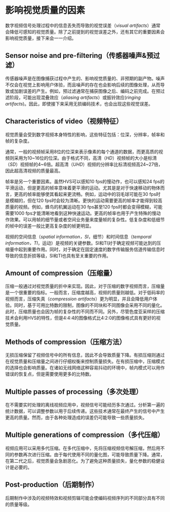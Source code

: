 # 影响视觉质量的因素
数字视频信号处理过程中的信息丢失而导致的视觉误差（*visual artifacts*）通常会降低可感知的视觉质量。除了之前提到的视觉误差之外，还有其它的重要因素会影响视觉质量，接下来会一一介绍。

## Sensor noise and pre-filtering（传感器噪声&预过滤）
传感器噪声是在图像捕获过程中产生的、影响视觉质量的、非预期的副产物。噪声不仅会在视觉上影响用户体验，而且噪声的存在也会影响后续的图像处理，从而导致或加剧误差的产生。例如，预过滤通常在捕获图像之后、编码之前完成。在预过滤阶段，可能出现混叠效应（*aliasing artifacts*）或振铃效应(*ringing artifacts*)。因此，即使接下来采用无损编码技术，也会出现这些视觉误差。

## Characteristics of video（视频特征）
视觉质量会受到数字视频本身特性的影响，这些特征包括：位深，分辨率，帧率和帧的复杂度。

通常，一般的视频帧采用8位的位深来表示像素的每个通道的数据，而更高质的视频则采用为10~16位的位深。由于格式不同，高清（*HD*）视频帧的大小是标清（*SD*）视频帧的4~6倍。超高清（*UHD*）视频的分辨率比标清视频高24~27倍，因此超高清视频的质量最高。

帧率是另一个重要因素。虽然HVS可以感知10 fps的慢动作，也可以感知24 fps的平滑运动，但是更高的帧率意味着更平滑的运动。尤其是是对于快速移动的物体而言，更高的帧率能够使其看起来更流畅。例如，运动中的羽毛球可能在30 fps时是模糊的，但在120 fps时会较为清晰。更快的运动需要更高的帧率才能得到较高质量的视频。例如，蜂鸟的机翼运动在30 fps甚至120 fps时都会变得模糊，可能需要1000 fps才能清晰地看到这种快速运动。更高的帧率也用于产生特殊的慢动作效果。可以用帧的细节量或者空间业务量来度量帧的复杂性。低复杂度和低细节的帧中的误差一般比更高复杂度的帧更明显。

视频的空间信息（*spatial information，SI*，细节）和时间信息（*temporal information，TI*，运动）是视频的关键参数。SI和TI对于确定视频可能达到的压缩量中起到重要作用。同时，对于确定在固定速度的数字传输服务信道传输信息时导致的信息折损等级，SI和TI也具有至关重要的作用。

## Amount of compression（压缩量）
压缩一般通过对视觉质量的折中来实现。因此，对于压缩的数字视频而言，压缩量是一个很重要的指标。一般而言，压缩度越高，视频的质量则越低。对于低码率的视频而言，压缩失真（*compression artifacts*）更为明显，并且会降低用户体验。同时，基于可用比特数的限制，图像的不同块和不同图像会采用不同的量化。此时，压缩质量也会因为帧的复杂性的不同而不同。另外，尽管色度亚采样的压缩技术会利用HVS的特性，但是4:4:4的图像格式比4:2:0的图像格式具有更好的视觉质量。

## Methods of compression（压缩方法）
无损压缩保留了视频信号中的所有信息，因此不会导致质量下降。有损压缩则通过在视觉质量和压缩量之间进行仔细权衡来控制质量损失。在有损压缩中，压缩模式的选择也会影响质量。在诸如无线网络这种容易抖动的环境中，帧内模式可以用作错误的恢复点，但是需要使用更多的比特数。

## Multiple passes of processing（多次处理）
在不需要实时处理的离线视频应用中，视频信号可能经历多次通过。分析第一遍的统计数据，可以调整参数以用于后续传递。这些技术通常在最终产生的信号中产生更高的质量。然而，由于各种处理造成的误差仍可能导致一些质量损失。

## Multiple generations of compression（多代压缩）
视频应用可以采用多代压缩。在多代压缩中，先将压缩视频信号解压缩，然后用不同的参数再次进行压缩。由于每代使用不同的量化图，可能导致质量下降。通常，在第二代之后，视觉质量会急剧恶化。为了避免这种质量损失，量化参数的稳健设计是必要的。

## Post-production（后期制作）
后期制作中涉及的视频特效和视频剪辑可能会使编码视频序列的不同部分具有不同的质量等级。